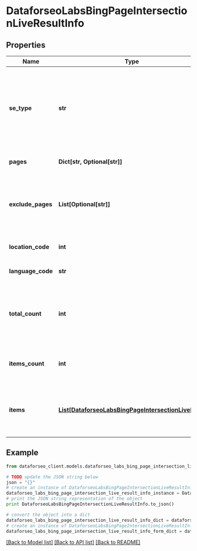 # DataforseoLabsBingPageIntersectionLiveResultInfo


## Properties

Name | Type | Description | Notes
------------ | ------------- | ------------- | -------------
**se_type** | **str** | search engine type search engine type specified in a POST request; for this endpoint, the field equals bing | [optional] 
**pages** | **Dict[str, Optional[str]]** | URLs you specified a POST array | [optional] 
**exclude_pages** | **List[Optional[str]]** | URLs you specified in a POST array that will be excluded from the results | [optional] 
**location_code** | **int** | location code in a POST array | [optional] 
**language_code** | **str** | language code in a POST array | [optional] 
**total_count** | **int** | total amount of results in our database relevant to your request | [optional] 
**items_count** | **int** | the number of results returned in the items array | [optional] 
**items** | [**List[DataforseoLabsBingPageIntersectionLiveItem]**](DataforseoLabsBingPageIntersectionLiveItem.md) | contains keywords, relevant SERP elements and related data | [optional] 

## Example

```python
from dataforseo_client.models.dataforseo_labs_bing_page_intersection_live_result_info import DataforseoLabsBingPageIntersectionLiveResultInfo

# TODO update the JSON string below
json = "{}"
# create an instance of DataforseoLabsBingPageIntersectionLiveResultInfo from a JSON string
dataforseo_labs_bing_page_intersection_live_result_info_instance = DataforseoLabsBingPageIntersectionLiveResultInfo.from_json(json)
# print the JSON string representation of the object
print DataforseoLabsBingPageIntersectionLiveResultInfo.to_json()

# convert the object into a dict
dataforseo_labs_bing_page_intersection_live_result_info_dict = dataforseo_labs_bing_page_intersection_live_result_info_instance.to_dict()
# create an instance of DataforseoLabsBingPageIntersectionLiveResultInfo from a dict
dataforseo_labs_bing_page_intersection_live_result_info_form_dict = dataforseo_labs_bing_page_intersection_live_result_info.from_dict(dataforseo_labs_bing_page_intersection_live_result_info_dict)
```
[[Back to Model list]](../README.md#documentation-for-models) [[Back to API list]](../README.md#documentation-for-api-endpoints) [[Back to README]](../README.md)


